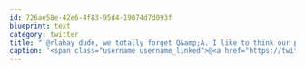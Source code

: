 ```yaml
---
id: 726ae58e-42e6-4f83-95d4-19074d7d093f
blueprint: text
category: twitter
title: "'@rlahay dude, we totally forget Q&amp;A. I like to think our presentations were so comprehensive, that nothing was let unanswered."
caption: '<span class="username username_linked">@<a href="https://twitter.com/rlahay" title="Ryan Lahay">rlahay</a></span> dude, we totally forget Q&amp;A. I like to think our presentations were so comprehensive, that nothing was let unanswered.'
---
```

